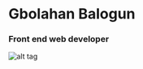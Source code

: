 # Gbolahan Balogun
### Front end web developer
![alt tag](https://github.com/gbolame/gbolame/blob/master/img/code_development_%20(1).svg)